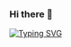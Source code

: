 ### Hi there 👋


[![Typing SVG](https://readme-typing-svg.herokuapp.com?color=%2336BCF7&lines=Computer+science+student)](https://git.io/typing-svg)
